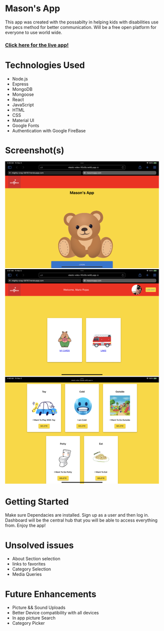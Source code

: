 # Mason's App
This app was created with the possabilty in helping kids with disabilities use the pecs method for better communication.
Will be a free open platform for everyone to use world wide.

### [Click here for the live app!](https://elastic-wiles-1f0c6b.netlify.app/)
# Technologies Used
- Node.js
- Express
- MongoDB
- Mongoose
- React
- JavaScript
- HTML
- CSS
- Material UI
- Google Fonts
- Authentication with Google FireBase

# Screenshot(s)
![Homepage](src/media/IMG_0331.PNG)
![Dashboard](src/media/IMG_0332.PNG)
![Pecsboard](src/media/IMG_0333.PNG)

# Getting Started 
Make sure Dependacies are installed.
Sign up as a user and then log in.
Dashboard will be the central hub that you will be able to access everything from. Enjoy the app!

# Unsolved issues
- About Section selection
- links to favorites
- Category Selection
- Media Queries

# Future Enhancements
- Picture && Sound Uploads
- Better Device compatibility with all devices
- In app picture Search
- Category Picker 

